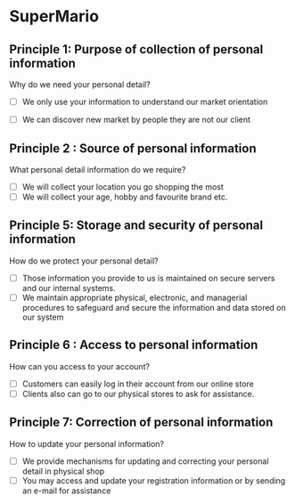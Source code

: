 # SuperMario
## Principle 1: Purpose of collection of personal information 

Why do we need your personal detail?
- [ ] We only use your information to understand our market orientation
<!-- this is getting close to the status quo e.g. "We only use your information to provide you with relevant recommentations." However these items that you have listed are not 'actionable', but are rather statements.  

how would I "do" the above?

Please reformat the items to be actionable.

e.g

- [ ] The user is aware of the purpose of the personal information we collect

-->


- [ ] We can discover new market by people they are not our client

## Principle 2 : Source of personal information

What personal detail information do we require?
- [ ] We will collect your location you go shopping the most 
- [ ] We will collect your age, hobby and favourite brand etc.

## Principle 5: Storage and security of personal information

How do we protect your personal detail?
- [ ] Those  information you provide to us is maintained on secure servers and our internal systems.
- [ ] We maintain appropriate physical, electronic, and managerial procedures to safeguard and secure the information and data stored on our system

## Principle 6 : Access to personal information

How can you access to your account?
- [ ]  Customers can easily log in their account from our online store  
- [ ]  Clients also can go to our physical stores to ask for assistance.

## Principle 7: Correction of personal information

How to update your personal information?
- [ ]  We provide mechanisms for updating and correcting your personal detail in physical shop
- [ ]  You may access and update your registration information or by sending an e-mail for assistance
